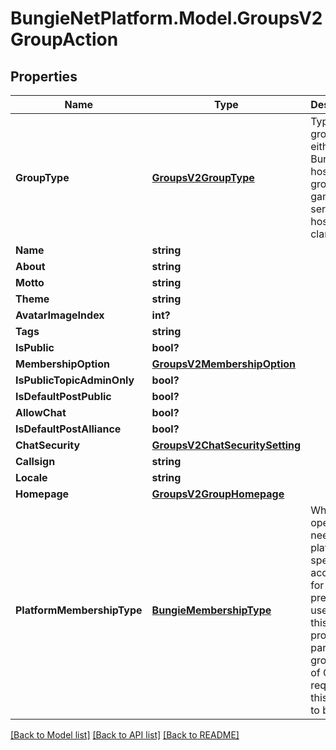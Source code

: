 # BungieNetPlatform.Model.GroupsV2GroupAction
## Properties

Name | Type | Description | Notes
------------ | ------------- | ------------- | -------------
**GroupType** | [**GroupsV2GroupType**](GroupsV2GroupType.md) | Type of group, either Bungie.net hosted group, or a game services hosted clan. | [optional] 
**Name** | **string** |  | [optional] 
**About** | **string** |  | [optional] 
**Motto** | **string** |  | [optional] 
**Theme** | **string** |  | [optional] 
**AvatarImageIndex** | **int?** |  | [optional] 
**Tags** | **string** |  | [optional] 
**IsPublic** | **bool?** |  | [optional] 
**MembershipOption** | [**GroupsV2MembershipOption**](GroupsV2MembershipOption.md) |  | [optional] 
**IsPublicTopicAdminOnly** | **bool?** |  | [optional] 
**IsDefaultPostPublic** | **bool?** |  | [optional] 
**AllowChat** | **bool?** |  | [optional] 
**IsDefaultPostAlliance** | **bool?** |  | [optional] 
**ChatSecurity** | [**GroupsV2ChatSecuritySetting**](GroupsV2ChatSecuritySetting.md) |  | [optional] 
**Callsign** | **string** |  | [optional] 
**Locale** | **string** |  | [optional] 
**Homepage** | [**GroupsV2GroupHomepage**](GroupsV2GroupHomepage.md) |  | [optional] 
**PlatformMembershipType** | [**BungieMembershipType**](BungieMembershipType.md) | When operation needs a platform specific account ID for the present user, use this property. In particular, groupType of Clan requires this value to be set. | [optional] 

[[Back to Model list]](../README.md#documentation-for-models) [[Back to API list]](../README.md#documentation-for-api-endpoints) [[Back to README]](../README.md)


